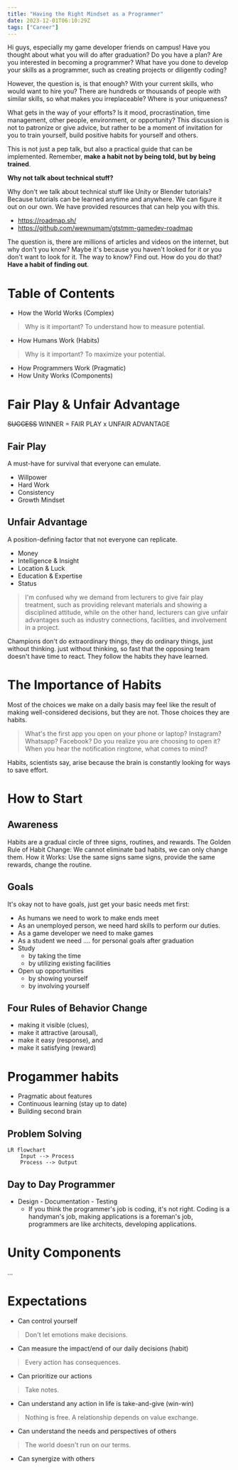 ```yaml
---
title: "Having the Right Mindset as a Programmer"
date: 2023-12-01T06:10:29Z
tags: ["Career"]
---
```


Hi guys, especially my game developer friends on campus! Have you thought about what you will do after graduation? Do you have a plan? Are you interested in becoming a programmer? What have you done to develop your skills as a programmer, such as creating projects or diligently coding?

However, the question is, is that enough? With your current skills, who would want to hire you? There are hundreds or thousands of people with similar skills, so what makes you irreplaceable? Where is your uniqueness?

What gets in the way of your efforts? Is it mood, procrastination, time management, other people, environment, or opportunity? This discussion is not to patronize or give advice, but rather to be a moment of invitation for you to train yourself, build positive habits for yourself and others.

This is not just a pep talk, but also a practical guide that can be implemented. Remember, **make a habit not by being told, but by being trained**.

**Why not talk about technical stuff?**

Why don't we talk about technical stuff like Unity or Blender tutorials? Because tutorials can be learned anytime and anywhere. We can figure it out on our own. We have provided resources that can help you with this.
- https://roadmap.sh/
- https://github.com/wewnumam/gtstmm-gamedev-roadmap

The question is, there are millions of articles and videos on the internet, but why don't you know? Maybe it's because you haven't looked for it or you don't want to look for it. The way to know? Find out. How do you do that? **Have a habit of finding out**.

# Table of Contents
- How the World Works (Complex)
> Why is it important? To understand how to measure potential. 
- How Humans Work (Habits)
> Why is it important? To maximize your potential.
- How Programmers Work (Pragmatic)
- How Unity Works (Components)

# Fair Play & Unfair Advantage
~~SUCCESS~~ WINNER = FAIR PLAY x UNFAIR ADVANTAGE
## Fair Play
A must-have for survival that everyone can emulate.
- Willpower
- Hard Work
- Consistency
- Growth Mindset
## Unfair Advantage 
A position-defining factor that not everyone can replicate.
- Money
- Intelligence & Insight
- Location & Luck
- Education & Expertise
- Status

> I'm confused why we demand from lecturers to give fair play treatment, such as providing relevant materials and showing a disciplined attitude, while on the other hand, lecturers can give unfair advantages such as industry connections, facilities, and involvement in a project.

Champions don't do extraordinary things, they do ordinary things, just without thinking.
just without thinking, so fast that the opposing team doesn't have time to react. They
follow the habits they have learned.

# The Importance of Habits
Most of the choices we make on a daily basis may feel like the result of making
well-considered decisions, but they are not. Those choices
they are habits.

> What's the first app you open on your phone or laptop? Instagram? Whatsapp? Facebook?
> Do you realize you are choosing to open it?
> When you hear the notification ringtone, what comes to mind?

Habits, scientists say, arise because the brain is constantly looking for ways to save effort.

# How to Start 
## Awareness
Habits are a gradual circle of three signs, routines, and rewards.
The Golden Rule of Habit Change: We cannot eliminate bad habits,
we can only change them. How it Works: Use the same signs
same signs, provide the same rewards, change the routine. 

## Goals
It's okay not to have goals, just get your basic needs met first:
- As humans we need to work to make ends meet
- As an unemployed person, we need hard skills to perform our duties.
- As a game developer we need to make games
- As a student we need .... for personal goals after graduation
- Study
	- by taking the time
	- by utilizing existing facilities
- Open up opportunities
	- by showing yourself
	- by involving yourself 

## Four Rules of Behavior Change
- making it visible (clues),
- make it attractive (arousal), 
- make it easy (response), and
- make it satisfying (reward)

# Progammer habits
- Pragmatic about features
- Continuous learning (stay up to date)
- Building second brain

## Problem Solving
```mermaid
LR flowchart
	Input --> Process
	Process --> Output
```
## Day to Day Programmer
- Design - Documentation - Testing
	- If you think the programmer's job is coding, it's not right. Coding is a handyman's job, making applications is a foreman's job, programmers are like architects, developing applications.

# Unity Components
...

# Expectations
- Can control yourself
> Don't let emotions make decisions.
- Can measure the impact/end of our daily decisions (habit)
> Every action has consequences.
- Can prioritize our actions
> Take notes.
- Can understand any action in life is take-and-give (win-win)
> Nothing is free. A relationship depends on value exchange.
- Can understand the needs and perspectives of others
> The world doesn't run on our terms.
- Can synergize with others
